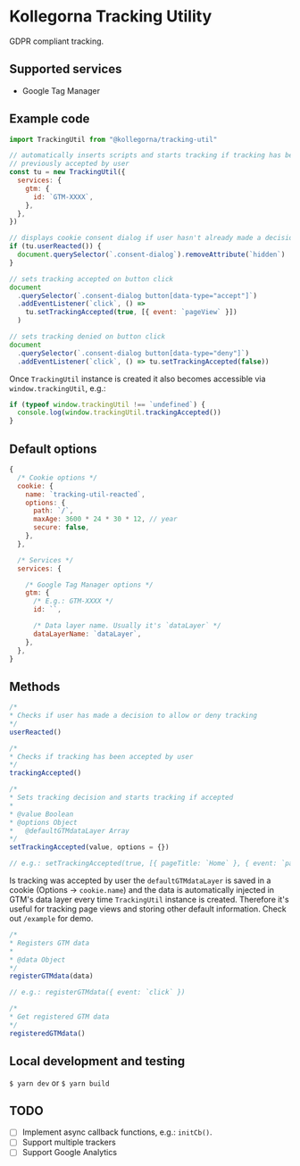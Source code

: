 # Kollegorna Tracking Utility

GDPR compliant tracking.

## Supported services

- Google Tag Manager

## Example code

```js
import TrackingUtil from "@kollegorna/tracking-util"

// automatically inserts scripts and starts tracking if tracking has been
// previously accepted by user
const tu = new TrackingUtil({
  services: {
    gtm: {
      id: `GTM-XXXX`,
    },
  },
})

// displays cookie consent dialog if user hasn't already made a decision
if (tu.userReacted()) {
  document.querySelector(`.consent-dialog`).removeAttribute(`hidden`)
}

// sets tracking accepted on button click
document
  .querySelector(`.consent-dialog button[data-type="accept"]`)
  .addEventListener(`click`, () => 
    tu.setTrackingAccepted(true, [{ event: `pageView` }])
  )

// sets tracking denied on button click
document
  .querySelector(`.consent-dialog button[data-type="deny"]`)
  .addEventListener(`click`, () => tu.setTrackingAccepted(false))
```

Once `TrackingUtil` instance is created it also becomes accessible via
`window.trackingUtil`, e.g.:

```js
if (typeof window.trackingUtil !== `undefined`) {
  console.log(window.trackingUtil.trackingAccepted())
}
```

## Default options

```js
{
  /* Cookie options */
  cookie: {
    name: `tracking-util-reacted`,
    options: {
      path: `/`,
      maxAge: 3600 * 24 * 30 * 12, // year
      secure: false,
    },
  },

  /* Services */
  services: {

    /* Google Tag Manager options */
    gtm: {
      /* E.g.: GTM-XXXX */
      id: ``,

      /* Data layer name. Usually it's `dataLayer` */
      dataLayerName: `dataLayer`,
    },
  },
}
```

## Methods

```js
/*
* Checks if user has made a decision to allow or deny tracking
*/
userReacted()
```

```js
/*
* Checks if tracking has been accepted by user
*/
trackingAccepted()
```

```js
/*
* Sets tracking decision and starts tracking if accepted
*
* @value Boolean
* @options Object
*   @defaultGTMdataLayer Array
*/
setTrackingAccepted(value, options = {})

// e.g.: setTrackingAccepted(true, [{ pageTitle: `Home` }, { event: `pageView` }])
```

Is tracking was accepted by user the `defaultGTMdataLayer` is saved in a cookie (Options → `cookie.name`) and the data is automatically injected in GTM's data layer every time `TrackingUtil` instance is created. Therefore it's useful for tracking page views and storing other default information. Check out `/example` for demo.

```js
/*
* Registers GTM data
*
* @data Object
*/
registerGTMdata(data)

// e.g.: registerGTMdata({ event: `click` })
```

```js
/*
* Get registered GTM data
*/
registeredGTMdata()
```

## Local development and testing

`$ yarn dev` or `$ yarn build`

## TODO

- [ ] Implement async callback functions, e.g.: `initCb()`.
- [ ] Support multiple trackers
- [ ] Support Google Analytics
